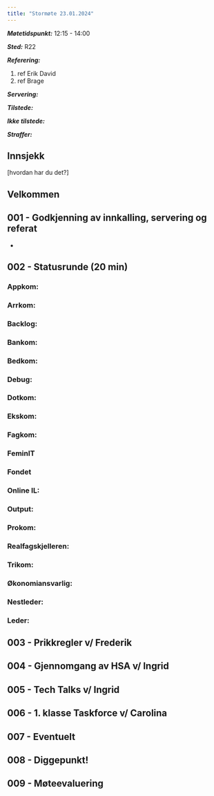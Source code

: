 ```yaml
---
title: "Stormøte 23.01.2024"
---
```


***Møtetidspunkt:*** 12:15 - 14:00

***Sted:*** R22

***Referering:***

1. ref Erik David
2. ref Brage

***Servering:***

***Tilstede:*** 

***Ikke tilstede:*** 

***Straffer:***

## Innsjekk

[hvordan har du det?]

## Velkommen

## 001 - Godkjenning av innkalling, servering og referat

- 

## 002 - Statusrunde (20 min)

### Appkom:

### Arrkom:

### Backlog:

### Bankom:

### Bedkom:

### Debug:

### Dotkom:

### Ekskom:

### Fagkom:

### FeminIT

### Fondet

### Online IL:

### Output:

### Prokom:

### Realfagskjelleren:

### Trikom:

### Økonomiansvarlig:

### Nestleder:

### Leder:

## 003 - Prikkregler v/ Frederik

## 004 - Gjennomgang av HSA v/ Ingrid

## 005 - Tech Talks v/ Ingrid

## 006 - 1. klasse Taskforce v/ Carolina

## 007 - Eventuelt

## 008 - Diggepunkt!

## 009 - Møteevaluering